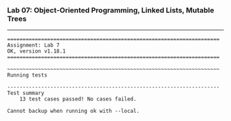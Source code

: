 ### Lab 07: Object-Oriented Programming, Linked Lists, Mutable Trees

---

```shell
=====================================================================
Assignment: Lab 7
OK, version v1.18.1
=====================================================================

~~~~~~~~~~~~~~~~~~~~~~~~~~~~~~~~~~~~~~~~~~~~~~~~~~~~~~~~~~~~~~~~~~~~~
Running tests

---------------------------------------------------------------------
Test summary
    13 test cases passed! No cases failed.

Cannot backup when running ok with --local.
```

